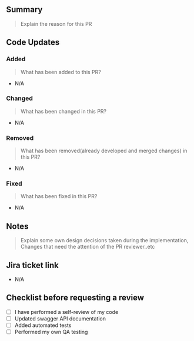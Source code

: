 ## Summary
> Explain the reason for this PR

## Code Updates
### Added
> What has been added to this PR?
- N/A
### Changed
> What has been changed in this PR?
- N/A
### Removed
> What has been removed(already developed and merged changes) in this PR?
- N/A
### Fixed
> What has been fixed in this PR?
- N/A

## Notes
> Explain some own design decisions taken during the implementation, Changes that need the attention of the PR reviewer..etc 

## Jira ticket link
- N/A

## Checklist before requesting a review
- [ ] I have performed a self-review of my code
- [ ] Updated swagger API documentation
- [ ] Added automated tests
- [ ] Performed my own QA testing
